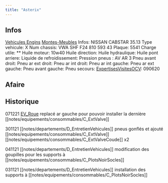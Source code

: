 ```yaml
---
title: "Asterix"
---
```


## Infos
[Vehicules Engins](notes/equipements/vehicules/L_VehiculesEngins.md) [Montes-Meubles](notes/equipements/vehicules/C_MontesMeubles.md)
Infos: NISSAN CABSTAR 35.13
Type vehicule: X
Num chassis: VWA SHF F24 810 593 43
Plaque: 5541
Charge utile: **
Huile moteur: 10w40
Huile direction:
Huile hydraulique:
Huile pont arriere:
Liquide de refroidissement:
Pression pneus : AV  AR 3
Pneu avant droit: 
Pneu ar ext droit: 
Pneu ar int droit: 
Pneu ar int gauche: 
Pneu ar ext gauche: 
Pneu avant gauche: 
Pneu secours:
[ExpertisesVisitesOCV](notes/equipements/vehicules/ExpertisesVisitesOCV.md): 090620

## Afaire

## Historique
071221 [EV_Roue](notes/equipements/vehicules/EV_Roue.md) replacé ar gauche pour pouvoir installer la dernière [[notes/equipements/consommables/C_ExtValve]]

301121 [[notes/departements/D_EntretienVehicules]] pneus gonflés et ajouté [[notes/equipements/consommables/C_ExtValve]] [[notes/equipements/consommables/C_ExtValveCoude]] x2

041121 [[notes/departements/D_EntretienVehicules]] modification des goupilles pour les supports à [[notes/equipements/consommables/C_PlotsNoirSocles]]

031121 [[notes/departements/D_EntretienVehicules]] installation des supports à [[notes/equipements/consommables/C_PlotsNoirSocles]]